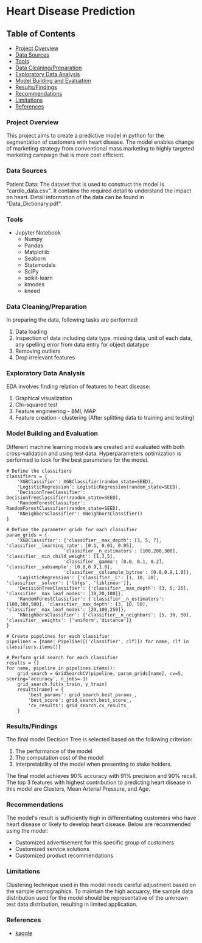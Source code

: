 # Heart Disease Prediction

## Table of Contents

- [Project Overview](#project-overview)
- [Data Sources](#data-sources)
- [Tools](#tools)
- [Data Cleaning/Preparation](#data-cleaningpreparation)
- [Exploratory Data Analysis](#exploratory-data-analysis)
- [Model Building and Evaluation](#model-building-and-evaluation)
- [Results/Findings](#resultsfindings)
- [Recommendations](#recommendations)
- [Limitations](#limitations)
- [References](#references)

### Project Overview

This project aims to create a predictive model in python for the segmentation of customers with heart disease. The model enables change of marketing strategy from conventional mass marketing to highly targeted marketing campaign that is more cost efficient.

### Data Sources

Patient Data: The dataset that is used to construct the model is "cardio_data.csv". It contains the required detail to understand the impact on heart. Detail information of the data can be found in "Data_Dictionary.pdf".

### Tools

- Jupyter Notebook
  - Numpy
  - Pandas
  - Matplotlib
  - Seaborn
  - Statsmodels
  - SciPy
  - scikit-learn
  - kmodes
  - kneed

### Data Cleaning/Preparation

In preparing the data, following tasks are performed:
1. Data loading
2. Inspection of data including data type, missing data, unit of each data, any spelling error from data entry for object datatype
3. Removing outliers
4. Drop irrelevant features

### Exploratory Data Analysis

EDA involves finding relation of features to heart disease:
1. Graphical visualization
2. Chi-squared test
3. Feature engineering - BMI, MAP
4. Feature creation - clustering (After splitting data to training and testing)

### Model Building and Evaluation

Different machine learning models are created and evaluated with both cross-validation and using test data. Hyperparameters optimization is performed to look for the best parameters for the model.

```
# Define the classifiers
classifiers = {
    'XGBClassifier': XGBClassifier(random_state=SEED),
    'LogisticRegression': LogisticRegression(random_state=SEED),
    'DecisionTreeClassifier': DecisionTreeClassifier(random_state=SEED),
    'RandomForestClassifier': RandomForestClassifier(random_state=SEED),
    'KNeighborsClassifier': KNeighborsClassifier()
}

# Define the parameter grids for each classifier
param_grids = {
    'XGBClassifier': {'classifier__max_depth': [3, 5, 7], 'classifier__learning_rate': [0.1, 0.01, 0.05],
                     'classifier__n_estimators': [100,200,300], 'classifier__min_child_weight': [1,3,5],
                     'classifier__gamma': [0.0, 0.1, 0.2], 'classifier__subsample': [0.8,0.9,1.0],
                     'classifier__colsample_bytree': [0.8,0.9,1.0]},
    'LogisticRegression': {'classifier__C': [1, 10, 20], 'classifier__solver': ['lbfgs', 'liblinear']},
    'DecisionTreeClassifier': {'classifier__max_depth': [3, 5, 25], 'classifier__max_leaf_nodes': [10,20,100]},
    'RandomForestClassifier': {'classifier__n_estimators': [100,300,500], 'classifier__max_depth': [3, 10, 50], 'classifier__max_leaf_nodes': [20,100,250]},
    'KNeighborsClassifier': {'classifier__n_neighbors': [5, 30, 50], 'classifier__weights': ['uniform','distance']}
}

# Create pipelines for each classifier
pipelines = {name: Pipeline([('classifier', clf)]) for name, clf in classifiers.items()}

# Perform grid search for each classifier
results = {}
for name, pipeline in pipelines.items():
    grid_search = GridSearchCV(pipeline, param_grids[name], cv=5, scoring='accuracy', n_jobs=-1)
    grid_search.fit(x_train, y_train)
    results[name] = {
        'best_params': grid_search.best_params_,
        'best_score': grid_search.best_score_,
        'cv_results': grid_search.cv_results_
    }
```

### Results/Findings

The final model Decision Tree is selected based on the following criterion:
1. The performance of the model
2. The computation cost of the model
3. Interpretability of the model when presenting to stake holders.

The final model achieves 90% accuracy with 91% precision and 90% recall.
The top 3 features with highest contribution to predicting heart disease in this model are Clusters, Mean Arterial Pressure, and Age.

### Recommendations

The model's result is sufficiently high in differentiating customers who have heart disease or likely to develop heart disease. Below are recommended using the model:
- Customized advertisement for this specific group of customers
- Customized service solutions
- Customized product recommendations

### Limitations

Clustering technique used in this model needs careful adjustment based on the sample demographics. To maintain the high accuarcy, the sample data distribution used for the model should be representative of the unknown test data distribution, resulting in limited application.

### References
- [kaggle](https://www.kaggle.com/datasets/sulianova/cardiovascular-disease-dataset)
